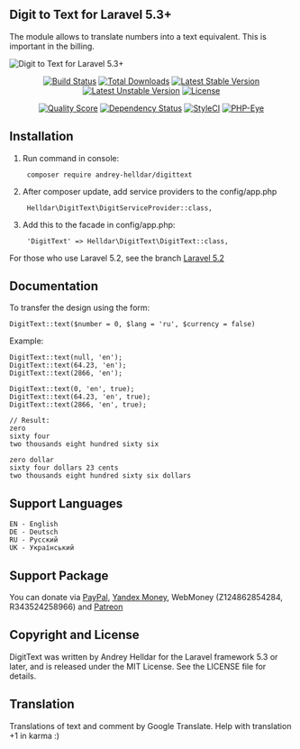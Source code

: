 ## Digit to Text for Laravel 5.3+

The module allows to translate numbers into a text equivalent. This is important in the billing.

![Digit to Text for Laravel 5.3+](https://cloud.githubusercontent.com/assets/10347617/21897789/f51aed2c-d92d-11e6-9f86-de24d148c0ca.jpg)

<p align="center">
<a href="https://travis-ci.org/andrey-helldar/DigitText"><img src="https://travis-ci.org/andrey-helldar/DigitText.svg?branch=master&style=flat-square" alt="Build Status" /></a>
<a href="https://packagist.org/packages/andrey-helldar/DigitText"><img src="https://img.shields.io/packagist/dt/andrey-helldar/DigitText.svg?style=flat-square" alt="Total Downloads" /></a>
<a href="https://packagist.org/packages/andrey-helldar/DigitText"><img src="https://poser.pugx.org/andrey-helldar/DigitText/v/stable?format=flat-square" alt="Latest Stable Version" /></a>
<a href="https://packagist.org/packages/andrey-helldar/DigitText"><img src="https://poser.pugx.org/andrey-helldar/DigitText/v/unstable?format=flat-square" alt="Latest Unstable Version" /></a>
<a href="https://github.com/andrey-helldar/DigitText"><img src="https://poser.pugx.org/andrey-helldar/DigitText/license?format=flat-square" alt="License" /></a>
</p>


<p align="center">
<a href="https://github.com/andrey-helldar/DigitText"><img src="https://img.shields.io/scrutinizer/g/andrey-helldar/DigitText.svg?style=flat-square" alt="Quality Score" /></a>
<a href="https://www.versioneye.com/php/andrey-helldar:DigitText/dev-master"><img src="https://www.versioneye.com/php/andrey-helldar:DigitText/dev-master/badge?style=flat-square" alt="Dependency Status" /></a>
<a href="https://styleci.io/repos/45746985"><img src="https://styleci.io/repos/45746985/shield" alt="StyleCI" /></a>
<a href="https://php-eye.com/package/andrey-helldar/DigitText"><img src="https://php-eye.com/badge/andrey-helldar/DigitText/tested.svg?style=flat" alt="PHP-Eye" /></a>
</p>


## Installation

1. Run command in console:

        composer require andrey-helldar/digittext

2. After composer update, add service providers to the config/app.php

        Helldar\DigitText\DigitServiceProvider::class,

3. Add this to the facade in config/app.php:

        'DigitText' => Helldar\DigitText\DigitText::class,

For those who use Laravel 5.2, see the branch [Laravel 5.2](https://github.com/andrey-helldar/DigitText/tree/Laravel_5.2)

## Documentation

To transfer the design using the form:

    DigitText::text($number = 0, $lang = 'ru', $currency = false)

Example:

    DigitText::text(null, 'en');
    DigitText::text(64.23, 'en');
    DigitText::text(2866, 'en');

    DigitText::text(0, 'en', true);
    DigitText::text(64.23, 'en', true);
    DigitText::text(2866, 'en', true);

    // Result:
    zero
    sixty four
    two thousands eight hundred sixty six

    zero dollar
    sixty four dollars 23 cents
    two thousands eight hundred sixty six dollars

## Support Languages

    EN - English
    DE - Deutsch
    RU - Русский
    UK - Український


## Support Package

You can donate via [PayPal](https://www.paypal.com/cgi-bin/webscr?cmd=_s-xclick&hosted_button_id=94B8LCPAPJ5VG), [Yandex Money](https://money.yandex.ru/quickpay/shop-widget?account=410012608840929&quickpay=shop&payment-type-choice=on&mobile-payment-type-choice=on&writer=seller&targets=Andrey+Helldar%3A+Open+Source+Projects&targets-hint=&default-sum=&button-text=04&mail=on&successURL=), WebMoney (Z124862854284, R343524258966) and [Patreon](https://www.patreon.com/helldar)

## Copyright and License

DigitText was written by Andrey Helldar for the Laravel framework 5.3 or later, and is released under the MIT License. See the LICENSE file for details.

## Translation

Translations of text and comment by Google Translate. Help with translation +1 in karma :)
